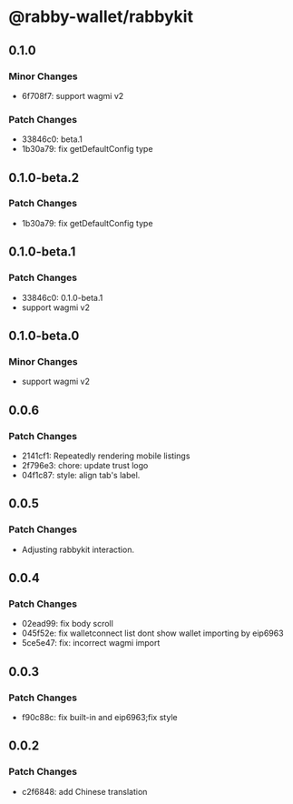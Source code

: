 # @rabby-wallet/rabbykit

## 0.1.0

### Minor Changes

- 6f708f7: support wagmi v2

### Patch Changes

- 33846c0: beta.1
- 1b30a79: fix getDefaultConfig type

## 0.1.0-beta.2

### Patch Changes

- 1b30a79: fix getDefaultConfig type

## 0.1.0-beta.1

### Patch Changes

- 33846c0: 0.1.0-beta.1
- support wagmi v2

## 0.1.0-beta.0

### Minor Changes

- support wagmi v2

## 0.0.6

### Patch Changes

- 2141cf1: Repeatedly rendering mobile listings
- 2f796e3: chore: update trust logo
- 04f1c87: style: align tab's label.

## 0.0.5

### Patch Changes

- Adjusting rabbykit interaction.

## 0.0.4

### Patch Changes

- 02ead99: fix body scroll
- 045f52e: fix walletconnect list dont show wallet importing by eip6963
- 5ce5e47: fix: incorrect wagmi import

## 0.0.3

### Patch Changes

- f90c88c: fix built-in and eip6963;fix style

## 0.0.2

### Patch Changes

- c2f6848: add Chinese translation
